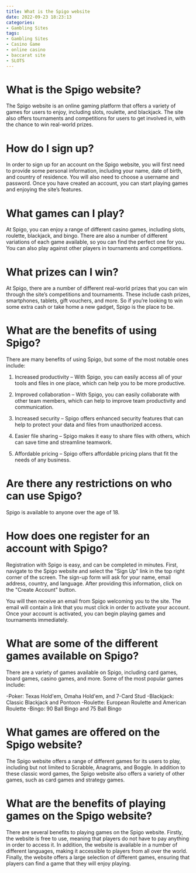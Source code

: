 ```yaml
---
title: What is the Spigo website
date: 2022-09-23 18:23:13
categories:
- Gambling Sites
tags:
- Gambling Sites
- Casino Game
- online casino
- baccarat site
- SLOTS
---
```



#  What is the Spigo website?

The Spigo website is an online gaming platform that offers a variety of games for users to enjoy, including slots, roulette, and blackjack. The site also offers tournaments and competitions for users to get involved in, with the chance to win real-world prizes.

# How do I sign up?

In order to sign up for an account on the Spigo website, you will first need to provide some personal information, including your name, date of birth, and country of residence. You will also need to choose a username and password. Once you have created an account, you can start playing games and enjoying the site’s features.

# What games can I play?

At Spigo, you can enjoy a range of different casino games, including slots, roulette, blackjack, and bingo. There are also a number of different variations of each game available, so you can find the perfect one for you. You can also play against other players in tournaments and competitions.

# What prizes can I win?

At Spigo, there are a number of different real-world prizes that you can win through the site’s competitions and tournaments. These include cash prizes, smartphones, tablets, gift vouchers, and more. So if you’re looking to win some extra cash or take home a new gadget, Spigo is the place to be.

#  What are the benefits of using Spigo?

There are many benefits of using Spigo, but some of the most notable ones include:

1. Increased productivity – With Spigo, you can easily access all of your tools and files in one place, which can help you to be more productive.

2. Improved collaboration – With Spigo, you can easily collaborate with other team members, which can help to improve team productivity and communication.

3. Increased security – Spigo offers enhanced security features that can help to protect your data and files from unauthorized access.

4. Easier file sharing – Spigo makes it easy to share files with others, which can save time and streamline teamwork.

5. Affordable pricing – Spigo offers affordable pricing plans that fit the needs of any business.

#  Are there any restrictions on who can use Spigo?

Spigo is available to anyone over the age of 18.

#  How does one register for an account with Spigo?

Registration with Spigo is easy, and can be completed in minutes. First, navigate to the Spigo website and select the "Sign Up" link in the top right corner of the screen. The sign-up form will ask for your name, email address, country, and language. After providing this information, click on the "Create Account" button.

You will then receive an email from Spigo welcoming you to the site. The email will contain a link that you must click in order to activate your account. Once your account is activated, you can begin playing games and tournaments immediately.

# What are some of the different games available on Spigo?

There are a variety of games available on Spigo, including card games, board games, casino games, and more. Some of the most popular games include:

-Poker: Texas Hold'em, Omaha Hold'em, and 7-Card Stud
-Blackjack: Classic Blackjack and Pontoon
-Roulette: European Roulette and American Roulette
-Bingo: 90 Ball Bingo and 75 Ball Bingo

#  What games are offered on the Spigo website?

The Spigo website offers a range of different games for its users to play, including but not limited to Scrabble, Anagrams, and Boggle. In addition to these classic word games, the Spigo website also offers a variety of other games, such as card games and strategy games.

# What are the benefits of playing games on the Spigo website?

There are several benefits to playing games on the Spigo website. Firstly, the website is free to use, meaning that players do not have to pay anything in order to access it. In addition, the website is available in a number of different languages, making it accessible to players from all over the world. Finally, the website offers a large selection of different games, ensuring that players can find a game that they will enjoy playing.